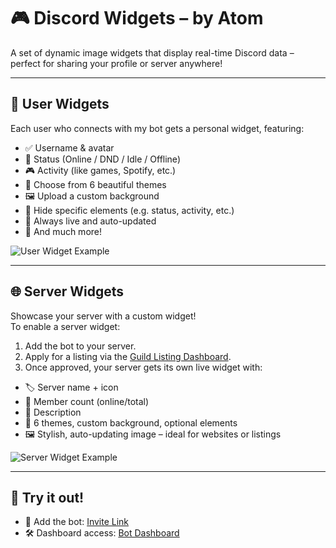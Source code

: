 # 🎮 Discord Widgets – by Atom

A set of dynamic image widgets that display real-time Discord data – perfect for sharing your profile or server anywhere!

---

## 👤 User Widgets

Each user who connects with my bot gets a personal widget, featuring:

- ✅ Username & avatar
- 💬 Status (Online / DND / Idle / Offline)
- 🎮 Activity (like games, Spotify, etc.)
- 🎨 Choose from 6 beautiful themes
- 🖼️ Upload a custom background
- 👻 Hide specific elements (e.g. status, activity, etc.)
- 🔄 Always live and auto-updated
- 🔧 And much more!

![User Widget Example](https://atombot.be/widget/user/1/00000000000.png)

---

## 🌐 Server Widgets

Showcase your server with a custom widget!  
To enable a server widget:

1. Add the bot to your server.
2. Apply for a listing via the [Guild Listing Dashboard](https://atombot.be/).
3. Once approved, your server gets its own live widget with:

- 🏷️ Server name + icon
- 👥 Member count (online/total)
- 📄 Description
- 🎨 6 themes, custom background, optional elements
- 🖼️ Stylish, auto-updating image – ideal for websites or listings

![Server Widget Example](https://atombot.be/widget/guild/1/674037240342642718.png)

---

## 🤖 Try it out!

- 🔗 Add the bot: [Invite Link](https://atombot.be/)
- 🛠️ Dashboard access: [Bot Dashboard](https://atombot.be/)

